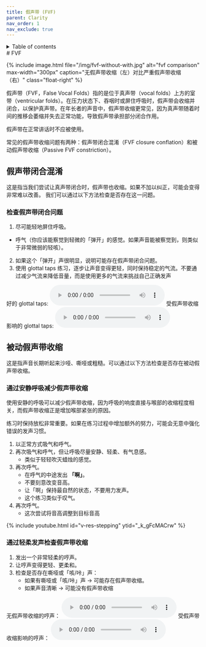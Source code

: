 ```yaml
---
title: 假声带 (FVF)
parent: Clarity
nav_order: 1
nav_exclude: true
---
```

<details closed markdown="block">
  <summary>
    Table of contents
  </summary>
{: .text-delta }
1. TOC
{:toc}
</details>
# FVF

{% include image.html file="/img/fvf-without-with.jpg" alt="fvf comparison" max-width="300px"
caption="无假声带收缩（左）对比严重假声带收缩（右）"
class="float-right" %}

假声带（FVF，False Vocal Folds）指的是位于真声带（vocal folds）上方的室带（ventricular folds）。在压力状态下、吞咽时或屏住呼吸时，假声带会收缩并闭合，以保护真声带。在年长者的声音中，假声带收缩更常见，因为真声带随着时间的推移会萎缩并失去正常功能，导致假声带承担部分闭合作用。

假声带在正常讲话时不应被使用。

常见的假声带收缩问题有两种：假声带闭合混淆（FVF closure conflation）和被动假声带收缩（Passive FVF constriction）。

## 假声带闭合混淆
这是指当我们尝试让真声带闭合时，假声带也收缩。如果不加以纠正，可能会变得非常难以改善。
我们可以通过以下方法检查是否存在这一问题。
<!-- ```
video on false fold closure checks, glottal taps and strikes
``` -->
### 检查假声带闭合问题
1. 尽可能轻地屏住呼吸。
  - 呼气（你应该能察觉到轻微的「弹开」的感觉。如果声音能被察觉到，则类似于非常微弱的轻咳）。
2. 如果这个「弹开」声很明显，说明可能存在假声带闭合问题。
3. 使用 glottal taps 练习，逐步让声音变得更轻，同时保持稳定的气流。不要通过减少气流来降低音量，而是使用更多的气流来挑战自己正确发声

好的 glottal taps:
<audio controls> <source src="/audio/glottal taps unconstricted.ogg" type="audio/ogg"> 浏览器不支持音频播放 </audio>
受假声带收缩影响的 glottal taps:
<audio controls> <source src="/audio/glottal taps constricted.ogg" type="audio/ogg"> 浏览器不支持音频播放 </audio>


## 被动假声带收缩
这是指声音长期听起来沙哑、嘶哑或粗糙。可以通过以下方法检查是否存在被动假声带收缩。
<!-- ```
video/audio example of fvf constriction
``` -->
### 通过安静呼吸减少假声带收缩
使用安静的呼吸可以减少假声带收缩，因为呼吸的响度直接与喉部的收缩程度相关，而假声带收缩正是增加喉部紧张的原因。

练习时保持放松非常重要。如果在练习过程中增加额外的努力，可能会无意中强化错误的发声习惯。

1. 以正常方式吸气和呼气。
2. 再次吸气和呼气，但让呼吸尽量安静、轻柔、有气息感。
   - 类似于轻轻吹灭蜡烛的感觉。
3. 再次呼气。
   - 在呼气的中途发出 **「啊」**。
   - 不要刻意改变音高。
   - 让「啊」保持最自然的状态，不要用力发声。
   - 这个练习类似于叹气。
4. 再次呼气。
   - 这次尝试将音高调整到目标音高

{% include youtube.html id="v-res-stepping" ytid="_k_gFcMACrw" %}

### 通过轻柔发声检查假声带收缩
1. 发出一个非常轻柔的哼声。
2. 让哼声变得更轻、更柔和。
3. 检查是否存在嘶哑或「咳/咔」声：
   - 如果有嘶哑或「咳/咔」声 → 可能存在假声带收缩。
   - 如果声音清晰 → 可能没有假声带收缩

无假声带收缩的哼声：
<audio controls> <source src="/audio/hum unconstricted.ogg" type="audio/ogg"> Your browser does not support the audio element. </audio>
受假声带收缩影响的哼声：
<audio controls> <source src="/audio/hum constricted.ogg" type="audio/ogg"> Your browser does not support the audio element. </audio>







<!--  -->
